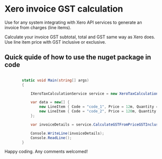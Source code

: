 # Xero invoice GST calculation
Use for any system integrating with Xero API services to generate an invoice from charges (line items).

Calculate your invoice GST subtotal, total and GST same way as Xero does. Use line item price with GST inclusive or exclusive.

## Quick quide of how to use the nuget package in code

```c#

        static void Main(string[] args)
        {         

            IXeroTaxCalculationService service = new XeroTaxCalculationService();

            var data = new[] { 
                new LineItem { Code = "code_1", Price = 12m, Quantity = 10 }, 
                new LineItem { Code = "code_2", Price = 120m, Quantity = 8 } 
            };

            var invoiceDetails = service.CalculateGSTFromPriceGSTInclusive(data, 0.25);

            Console.WriteLine(invoiceDetails);
            Console.ReadLine();
        }

```

Happy coding.
Any comments welcomed! 
